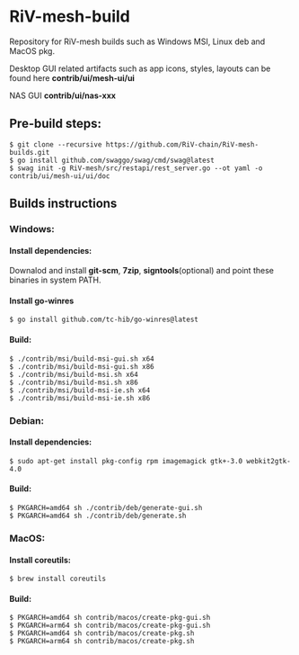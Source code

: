 # RiV-mesh-build
Repository for RiV-mesh builds such as Windows MSI, Linux deb and MacOS pkg.

Desktop GUI related artifacts such as app icons, styles, layouts can be found here **contrib/ui/mesh-ui/ui**

NAS GUI **contrib/ui/nas-xxx**

## Pre-build steps:
```
$ git clone --recursive https://github.com/RiV-chain/RiV-mesh-builds.git
$ go install github.com/swaggo/swag/cmd/swag@latest
$ swag init -g RiV-mesh/src/restapi/rest_server.go --ot yaml -o contrib/ui/mesh-ui/ui/doc
```

## Builds instructions

### Windows:
#### Install dependencies:
Downalod and install **git-scm**, **7zip**, **signtools**(optional) and point these binaries in system PATH.
#### Install go-winres
```
$ go install github.com/tc-hib/go-winres@latest
```

#### Build:
```
$ ./contrib/msi/build-msi-gui.sh x64
$ ./contrib/msi/build-msi-gui.sh x86
$ ./contrib/msi/build-msi.sh x64
$ ./contrib/msi/build-msi.sh x86
$ ./contrib/msi/build-msi-ie.sh x64
$ ./contrib/msi/build-msi-ie.sh x86
```

### Debian:
#### Install dependencies:
```
$ sudo apt-get install pkg-config rpm imagemagick gtk+-3.0 webkit2gtk-4.0
```
#### Build:
```
$ PKGARCH=amd64 sh ./contrib/deb/generate-gui.sh
$ PKGARCH=amd64 sh ./contrib/deb/generate.sh
```

### MacOS:
#### Install coreutils:
```
$ brew install coreutils
```
#### Build:
```
$ PKGARCH=amd64 sh contrib/macos/create-pkg-gui.sh
$ PKGARCH=arm64 sh contrib/macos/create-pkg-gui.sh
$ PKGARCH=amd64 sh contrib/macos/create-pkg.sh
$ PKGARCH=arm64 sh contrib/macos/create-pkg.sh
```

